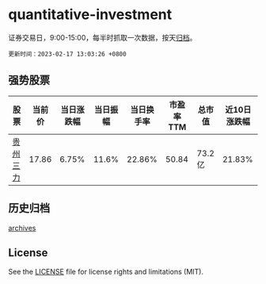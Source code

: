 # quantitative-investment

证券交易日，9:00-15:00，每半时抓取一次数据，按天[归档](archives)。

`更新时间：2023-02-17 13:03:26 +0800`

## 强势股票

|股票|当前价|当日涨跌幅|当日振幅|当日换手率|市盈率TTM|总市值|近10日涨跌幅|
|----|----|----|----|----|----|----|----|
|[贵州三力](https://xueqiu.com/S/SH603439)|17.86|6.75%|11.6%|22.86%|50.84|73.2亿|21.83%|

## 历史归档

[archives](archives)

## License

See the [LICENSE](LICENSE) file for license rights and limitations (MIT).